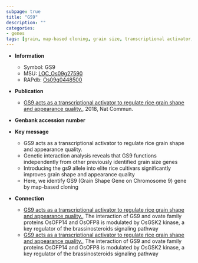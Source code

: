 ```yaml
---
subpage: true
title: "GS9"
description: ""
categories:
- genes
tags: [grain, map-based cloning, grain size, transcriptional activator, quality]
---
```


* **Information**  
    + Symbol: GS9  
    + MSU: [LOC_Os09g27590](http://rice.plantbiology.msu.edu/cgi-bin/ORF_infopage.cgi?orf=LOC_Os09g27590)  
    + RAPdb: [Os09g0448500](http://rapdb.dna.affrc.go.jp/viewer/gbrowse_details/irgsp1?name=Os09g0448500)  

* **Publication**  
    + [GS9 acts as a transcriptional activator to regulate rice grain shape and appearance quality.](http://www.ncbi.nlm.nih.gov/pubmed?term=GS9+acts+as+a+transcriptional+activator+to+regulate+rice+grain+shape+and+appearance+quality.%5BTitle%5D), 2018, Nat Commun.

* **Genbank accession number**  

* **Key message**  
    + GS9 acts as a transcriptional activator to regulate rice grain shape and appearance quality.
    + Genetic interaction analysis reveals that GS9 functions independently from other previously identified grain size genes
    + Introducing the gs9 allele into elite rice cultivars significantly improves grain shape and appearance quality
    + Here, we identify GS9 (Grain Shape Gene on Chromosome 9) gene by map-based cloning

* **Connection**  
    + [GS9 acts as a transcriptional activator to regulate rice grain shape and appearance quality.](http://www.ncbi.nlm.nih.gov/pubmed?term=GS9+acts+as+a+transcriptional+activator+to+regulate+rice+grain+shape+and+appearance+quality.%5BTitle%5D),  The interaction of GS9 and ovate family proteins OsOFP14 and OsOFP8 is modulated by OsGSK2 kinase, a key regulator of the brassinosteroids signaling pathway
    + [GS9 acts as a transcriptional activator to regulate rice grain shape and appearance quality.](http://www.ncbi.nlm.nih.gov/pubmed?term=GS9+acts+as+a+transcriptional+activator+to+regulate+rice+grain+shape+and+appearance+quality.%5BTitle%5D),  The interaction of GS9 and ovate family proteins OsOFP14 and OsOFP8 is modulated by OsGSK2 kinase, a key regulator of the brassinosteroids signaling pathway



